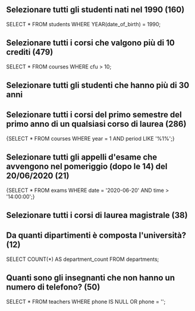 ## Selezionare tutti gli studenti nati nel 1990 (160)

SELECT *
FROM students
WHERE YEAR(date_of_birth) = 1990;


## Selezionare tutti i corsi che valgono più di 10 crediti (479)

SELECT *
FROM courses
WHERE cfu > 10;



## Selezionare tutti gli studenti che hanno più di 30 anni


## Selezionare tutti i corsi del primo semestre del primo anno di un qualsiasi corso di laurea (286)

{SELECT *
FROM courses
WHERE year = 1 AND period LIKE '%1%';}




## Selezionare tutti gli appelli d'esame che avvengono nel pomeriggio (dopo le 14) del 20/06/2020 (21)

{SELECT *
FROM exams
WHERE date = '2020-06-20' AND time > '14:00:00';}




## Selezionare tutti i corsi di laurea magistrale (38)




## Da quanti dipartimenti è composta l'università? (12)

SELECT COUNT(*) AS department_count
FROM departments;



## Quanti sono gli insegnanti che non hanno un numero di telefono? (50)

SELECT *
FROM teachers
WHERE phone IS NULL OR phone = '';
